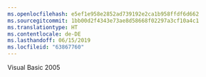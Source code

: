 ```yaml
---
ms.openlocfilehash: e5ef1e958e2852ad739192e2ca1b958ffdf6d662
ms.sourcegitcommit: 1bb00d2f4343e73ae8d58668f02297a3cf10a4c1
ms.translationtype: HT
ms.contentlocale: de-DE
ms.lasthandoff: 06/15/2019
ms.locfileid: "63867760"
---
```

Visual Basic 2005